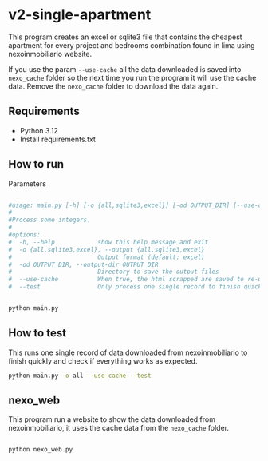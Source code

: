 # v2-single-apartment

This program creates an excel or sqlite3 file that contains the cheapest
apartment for every project and bedrooms combination found in lima using nexoinmobiliario website.

If you use the param `--use-cache` all the data downloaded is saved into ```nexo_cache``` folder so
the next time you run the program it will use the cache data. Remove the ```nexo_cache``` folder to download the data
again.

## Requirements

- Python 3.12
- Install requirements.txt

## How to run

Parameters

```bash

#usage: main.py [-h] [-o {all,sqlite3,excel}] [-od OUTPUT_DIR] [--use-cache] [--test]
#
#Process some integers.
#
#options:
#  -h, --help            show this help message and exit
#  -o {all,sqlite3,excel}, --output {all,sqlite3,excel}
#                        Output format (default: excel)
#  -od OUTPUT_DIR, --output-dir OUTPUT_DIR
#                        Directory to save the output files
#  --use-cache           When true, the html scrapped are saved to re-use next run.
#  --test                Only process one single record to finish quickly and check if everything works as expected


python main.py

```

## How to test

This runs one single record of data downloaded from nexoinmobiliario to finish quickly and check if everything works as
expected.

```bash
python main.py -o all --use-cache --test
```

## nexo_web

This program run a website to show the data downloaded from nexoinmobiliario, it uses the cache data from the
```nexo_cache``` folder.

```bash

python nexo_web.py

```